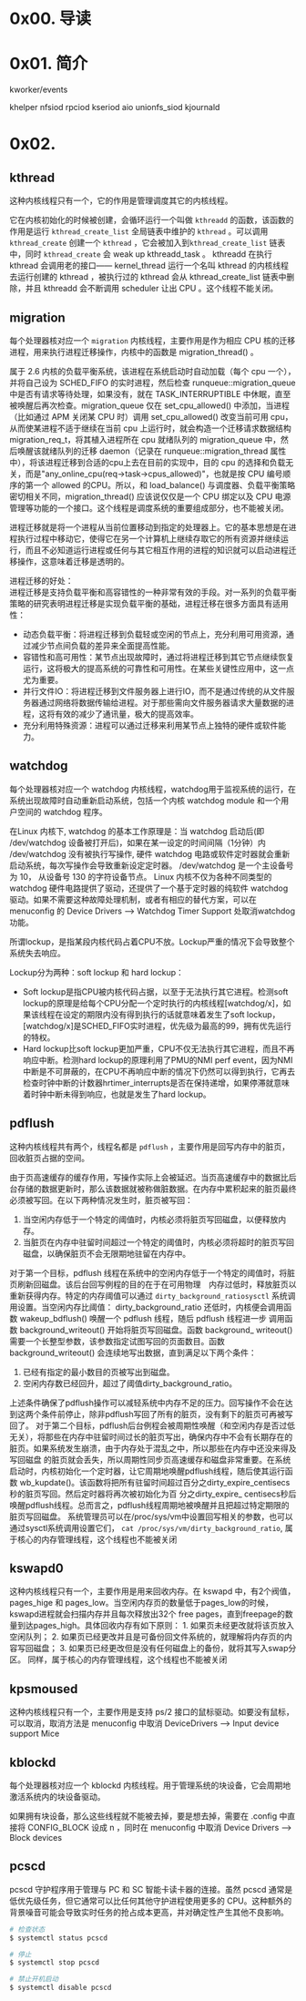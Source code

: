 # 0x00. 导读

# 0x01. 简介

kworker/events 

khelper nfsiod rpciod kseriod aio unionfs_siod kjournald

# 0x02. 

## kthread

这种内核线程只有一个，它的作用是管理调度其它的内核线程。

它在内核初始化的时候被创建，会循环运行一个叫做 `kthreadd` 的函数，该函数的作用是运行 `kthread_create_list` 全局链表中维护的 `kthread` 。可以调用 `kthread_create` 创建一个 `kthread` ，它会被加入到`kthread_create_list` 链表中，同时 `kthread_create` 会 weak up kthreadd_task 。 kthreadd 在执行 kthread 会调用老的接口—— kernel_thread 运行一个名叫 kthread 的内核线程去运行创建的 kthread ，被执行过的 kthread 会从 kthread_create_list 链表中删除，并且 kthreadd 会不断调用 scheduler  让出 CPU 。这个线程不能关闭。

## migration

每个处理器核对应一个 `migration` 内核线程，主要作用是作为相应 CPU 核的迁移进程，用来执行进程迁移操作，内核中的函数是 migration_thread() 。

属于 2.6 内核的负载平衡系统，该进程在系统启动时自动加载（每个 cpu 一个），并将自己设为 SCHED_FIFO 的实时进程，然后检查 runqueue::migration_queue 中是否有请求等待处理，如果没有，就在 TASK_INTERRUPTIBLE 中休眠，直至被唤醒后再次检查。migration_queue 仅在 set_cpu_allowed() 中添加，当进程（比如通过 APM 关闭某 CPU 时）调用 set_cpu_allowed() 改变当前可用 cpu，从而使某进程不适于继续在当前 cpu 上运行时，就会构造一个迁移请求数据结构 migration_req_t，将其植入进程所在 cpu 就绪队列的 migration_queue 中，然后唤醒该就绪队列的迁移 daemon（记录在 runqueue::migration_thread 属性中），将该进程迁移到合适的cpu上去在目前的实现中，目的 cpu 的选择和负载无关，而是"any_online_cpu(req->task->cpus_allowed)"，也就是按 CPU 编号顺序的第一个 allowed 的CPU。所以，和 load_balance() 与调度器、负载平衡策略密切相关不同，migration_thread() 应该说仅仅是一个 CPU 绑定以及 CPU 电源管理等功能的一个接口。这个线程是调度系统的重要组成部分，也不能被关闭。

进程迁移就是将一个进程从当前位置移动到指定的处理器上。它的基本思想是在进程执行过程中移动它，使得它在另一个计算机上继续存取它的所有资源并继续运行，而且不必知道运行进程或任何与其它相互作用的进程的知识就可以启动进程迁移操作，这意味着迁移是透明的。

进程迁移的好处：  
进程迁移是支持负载平衡和高容错性的一种非常有效的手段。对一系列的负载平衡策略的研究表明进程迁移是实现负载平衡的基础，进程迁移在很多方面具有适用性：

- 动态负载平衡：将进程迁移到负载轻或空闲的节点上，充分利用可用资源，通过减少节点间负载的差异来全面提高性能。
- 容错性和高可用性：某节点出现故障时，通过将进程迁移到其它节点继续恢复运行，这将极大的提高系统的可靠性和可用性。在某些关键性应用中，这一点尤为重要。
- 并行文件IO：将进程迁移到文件服务器上进行IO，而不是通过传统的从文件服务器通过网络将数据传输给进程。对于那些需向文件服务器请求大量数据的进程，这将有效的减少了通讯量，极大的提高效率。
- 充分利用特殊资源：进程可以通过迁移来利用某节点上独特的硬件或软件能力。

## watchdog

每个处理器核对应一个 watchdog 内核线程，watchdog用于监视系统的运行，在系统出现故障时自动重新启动系统，包括一个内核 watchdog module 和一个用户空间的 watchdog 程序。

在Linux 内核下, watchdog 的基本工作原理是：当 watchdog 启动后(即 /dev/watchdog 设备被打开后)，如果在某一设定的时间间隔（1分钟）内 /dev/watchdog 没有被执行写操作, 硬件 watchdog 电路或软件定时器就会重新启动系统，每次写操作会导致重新设定定时器。 /dev/watchdog 是一个主设备号为 10， 从设备号 130 的字符设备节点。 Linux 内核不仅为各种不同类型的 watchdog 硬件电路提供了驱动，还提供了一个基于定时器的纯软件 watchdog 驱动。如果不需要这种故障处理机制，或者有相应的替代方案，可以在 menuconfig 的 Device Drivers —> Watchdog Timer Support 处取消watchdog功能。

所谓lockup，是指某段内核代码占着CPU不放。Lockup严重的情况下会导致整个系统失去响应。

Lockup分为两种：soft lockup 和 hard lockup：

- Soft lockup是指CPU被内核代码占据，以至于无法执行其它进程。检测soft lockup的原理是给每个CPU分配一个定时执行的内核线程[watchdog/x]，如果该线程在设定的期限内没有得到执行的话就意味着发生了soft lockup，[watchdog/x]是SCHED_FIFO实时进程，优先级为最高的99，拥有优先运行的特权。
- Hard lockup比soft lockup更加严重，CPU不仅无法执行其它进程，而且不再响应中断。检测hard lockup的原理利用了PMU的NMI perf event，因为NMI中断是不可屏蔽的，在CPU不再响应中断的情况下仍然可以得到执行，它再去检查时钟中断的计数器hrtimer_interrupts是否在保持递增，如果停滞就意味着时钟中断未得到响应，也就是发生了hard lockup。

## pdflush

这种内核线程共有两个，线程名都是 `pdflush` ，主要作用是回写内存中的脏页，回收脏页占据的空间。

由于页高速缓存的缓存作用，写操作实际上会被延迟。当页高速缓存中的数据比后台存储的数据更新时，那么该数据就被称做脏数据。在内存中累积起来的脏页最终必须被写回。在以下两种情况发生时，脏页被写回：
1. 当空闲内存低于一个特定的阈值时，内核必须将脏页写回磁盘，以便释放内存。
2. 当脏页在内存中驻留时间超过一个特定的阈值时，内核必须将超时的脏页写回磁盘，以确保脏页不会无限期地驻留在内存中。

对于第一个目标，pdflush 线程在系统中的空闲内存低于一个特定的阈值时，将脏页刷新回磁盘。该后台回写例程的目的在于在可用物理　内存过低时，释放脏页以重新获得内存。特定的内存阈值可以通过 `dirty_background_ratiosysctl` 系统调用设置。当空闲内存比阈值： dirty_background_ratio 还低时，内核便会调用函数 wakeup_bdflush() 唤醒一个 pdflush 线程，随后 pdflush 线程进一步 调用函数 background_writeout() 开始将脏页写回磁盘。函数 background_ writeout() 需要一个长整型参数，该参数指定试图写回的页面数目。函数 background_writeout() 会连续地写出数据，直到满足以下两个条件：
1. 已经有指定的最小数目的页被写出到磁盘。
2. 空闲内存数已经回升，超过了阈值dirty_background_ratio。

上述条件确保了pdflush操作可以减轻系统中内存不足的压力。回写操作不会在达到这两个条件前停止，除非pdflush写回了所有的脏页，没有剩下的脏页可再被写回了。
对于第二个目标，pdflush后台例程会被周期性唤醒（和空闲内存是否过低无关），将那些在内存中驻留时间过长的脏页写出，确保内存中不会有长期存在的脏页。如果系统发生崩溃，由于内存处于混乱之中，所以那些在内存中还没来得及写回磁盘 的脏页就会丢失，所以周期性同步页高速缓存和磁盘非常重要。在系统启动时，内核初始化一个定时器，让它周期地唤醒pdflush线程，随后使其运行函数 wb_kupdate()。该函数将把所有驻留时间超过百分之dirty_expire_centisecs秒的脏页写回。然后定时器将再次被初始化为百 分之dirty_expire_ centisecs秒后唤醒pdflush线程。总而言之，pdflush线程周期地被唤醒并且把超过特定期限的脏页写回磁盘。
系统管理员可以在/proc/sys/vm中设置回写相关的参数，也可以通过sysctl系统调用设置它们， `cat /proc/sys/vm/dirty_background_ratio`, 属于核心的内存管理线程，这个线程也不能被关闭

## kswapd0

这种内核线程只有一个，主要作用是用来回收内存。在 kswapd 中，有2个阀值，pages_hige 和 pages_low。当空闲内存页的数量低于pages_low的时候，kswapd进程就会扫描内存并且每次释放出32个 free pages，直到freepage的数量到达pages_high。具体回收内存有如下原则：
      1. 如果页未经更改就将该页放入空闲队列；
      2. 如果页已经更改并且是可备份回文件系统的，就理解将内存页的内容写回磁盘；
      3. 如果页已经更改但是没有任何磁盘上的备份，就将其写入swap分区。
        同样，属于核心的内存管理线程，这个线程也不能被关闭

## kpsmoused

这种内核线程只有一个，主要作用是支持 ps/2 接口的鼠标驱动。如要没有鼠标，可以取消，取消方法是 menuconfig 中取消 DeviceDrivers —> Input device support Mice

## kblockd

每个处理器核对应一个 kblockd 内核线程。用于管理系统的块设备，它会周期地激活系统内的块设备驱动。

如果拥有块设备，那么这些线程就不能被去掉，要是想去掉，需要在 .config 中直接将 CONFIG_BLOCK 设成 n ，同时在 menuconfig 中取消 Device Drivers —> Block devices

## pcscd 

pcscd 守护程序用于管理与 PC 和 SC 智能卡读卡器的连接。虽然 pcscd 通常是低优先级任务，但它通常可以比任何其他守护进程使用更多的 CPU。这种额外的背景噪音可能会导致实时任务的抢占成本更高，并对确定性产生其他不良影响。

```bash
# 检查状态
$ systemctl status pcscd

# 停止
$ systemctl stop pcscd

# 禁止开机启动
$ systemctl disable pcscd
```